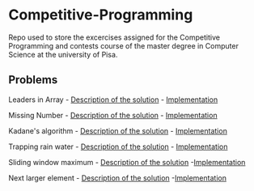 # Competitive-Programming

Repo used to store the excercises assigned for the Competitive Programming and contests course of the master degree in Computer Science at the university of Pisa.

## Problems

Leaders in Array - [Description of the solution](Lecture_01/Leaders_in_array/solution.md) - [Implementation](Lecture_01/Leaders_in_array/leaders.cpp)

Missing Number - [Description of the solution](Lecture_01/Missing_number/solution.md) - [Implementation](Lecture_01/Missing_number/missing_number.cpp)

Kadane's algorithm - [Description of the solution](Lecture_01/Kadane's_algorithm/solution.md) - [Implementation](Lecture_01/Kadane's_algorithm/kadane.cpp)

Trapping rain water - [Description of the solution](Lecture_02/Trapping_rain_water/solution.md) - [Implementation](Lecture_02/Trapping_rain_water/rain_water.cpp)

Sliding window maximum - [Description of the solution](Lecture_02/Sliding_window_maximum/solution.md) -[Implementation](Lecture_02/Sliding_window_maximum/windowmax.cpp)

Next larger element - [Description of the solution](Lecture_03/Next_larger_element/solution.md) -[Implementation](Lecture_03/Next_larger_element/next.cpp)  
